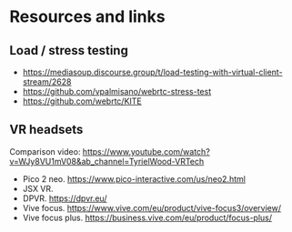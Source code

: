 # Resources and links

## Load / stress testing
- https://mediasoup.discourse.group/t/load-testing-with-virtual-client-stream/2628
- https://github.com/vpalmisano/webrtc-stress-test
- https://github.com/webrtc/KITE

## VR headsets
Comparison video: https://www.youtube.com/watch?v=WJy8VU1mV08&ab_channel=TyrielWood-VRTech

- Pico 2 neo. https://www.pico-interactive.com/us/neo2.html
- JSX VR.
- DPVR. https://dpvr.eu/
- Vive focus. https://www.vive.com/eu/product/vive-focus3/overview/
- Vive focus plus. https://business.vive.com/eu/product/focus-plus/